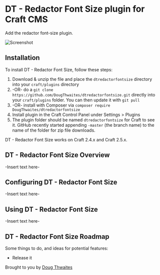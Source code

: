 # DT - Redactor Font Size plugin for Craft CMS

Add the redactor font-size plugin.

![Screenshot](resources/screenshots/plugin_logo.png)

## Installation

To install DT - Redactor Font Size, follow these steps:

1. Download & unzip the file and place the `dtredactorfontsize` directory into your `craft/plugins` directory
2.  -OR- do a `git clone https://github.com/DougThwaites/dtredactorfontsize.git` directly into your `craft/plugins` folder.  You can then update it with `git pull`
3.  -OR- install with Composer via `composer require DougThwaites/dtredactorfontsize`
4. Install plugin in the Craft Control Panel under Settings > Plugins
5. The plugin folder should be named `dtredactorfontsize` for Craft to see it.  GitHub recently started appending `-master` (the branch name) to the name of the folder for zip file downloads.

DT - Redactor Font Size works on Craft 2.4.x and Craft 2.5.x.

## DT - Redactor Font Size Overview

-Insert text here-

## Configuring DT - Redactor Font Size

-Insert text here-

## Using DT - Redactor Font Size

-Insert text here-

## DT - Redactor Font Size Roadmap

Some things to do, and ideas for potential features:

* Release it

Brought to you by [Doug Thwaites](https://dougthwaites.nz)
